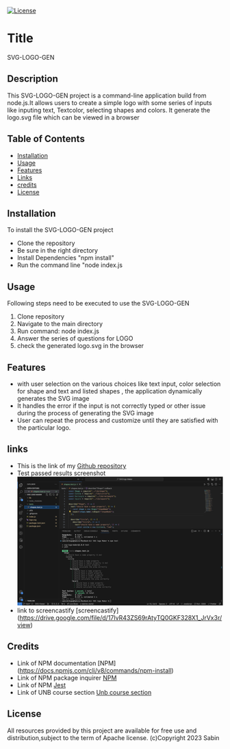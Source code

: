
  [![License](https://img.shields.io/badge/License-Apache_2.0-blue.svg)](https://opensource.org/licenses/Apache-2.0)
  # Title
 SVG-LOGO-GEN
  
  ## Description
  This SVG-LOGO-GEN project is a command-line application build from node.js.It allows users to create a simple logo with some series of inputs like inputing text, Textcolor, selecting shapes and colors. It generate the logo.svg file which can be viewed in a browser

  
  ## Table of Contents
  
  - [Installation](#Installation)
  - [Usage](#usage)
  - [Features](#features)
  - [Links](#links)
  - [credits](#credits)
  - [License](#license)
  
  ## Installation
  To install the SVG-LOGO-GEN project
  - Clone the repository
  - Be sure in the right directory
  - Install Dependencies "npm install"
  - Run the command line "node index.js

  ## Usage
   Following steps need to be executed to use the SVG-LOGO-GEN
  1. Clone repository
  2. Navigate to the main directory
  3. Run command: node index.js 
  4. Answer the series of questions for LOGO
  5. check the generated logo.svg in the browser

  ## Features
  - with user selection on the various choices like text input, color selection for shape and text and listed shapes , the application dynamically generates the SVG image 
  - It handles the error if the input is not correctly typed or other issue during the process of generating the SVG image
  - User can repeat the process and customize until they are satisfied with the particular logo.

  ## links

  - This is the link of my [Github repository](https://github.com/Sabinkthapa/SVG-LOGO-GEN)
  - Test passed results screenshot ![SVG-LOGO-GEN](./utils/IMAGE/SVG-LOGO-GEN.png)
  - link to screencastify [screencastify] (https://drive.google.com/file/d/17IvR43ZS69rAtyTQ0GKF328X1_JrVx3r/view)

  ## Credits
  - Link of NPM documentation [NPM] (https://docs.npmjs.com/cli/v8/commands/npm-install)
  - Link of NPM package inquirer [NPM](https://www.npmjs.com/package/inquirer/v/8.2.4)
  - Link of NPM [Jest](https://jestjs.io/)
  - Link of UNB course section [Unb course section](https://courses.bootcampspot.com)

  ## License
   All resources provided by this project are available for free use and distribution,subject to the term of Apache license.
                                                (c)Copyright 2023 Sabin



